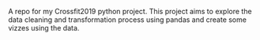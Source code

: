 A repo for my Crossfit2019 python project. This project aims to explore the data cleaning and transformation process using pandas
and create some vizzes using the data.
